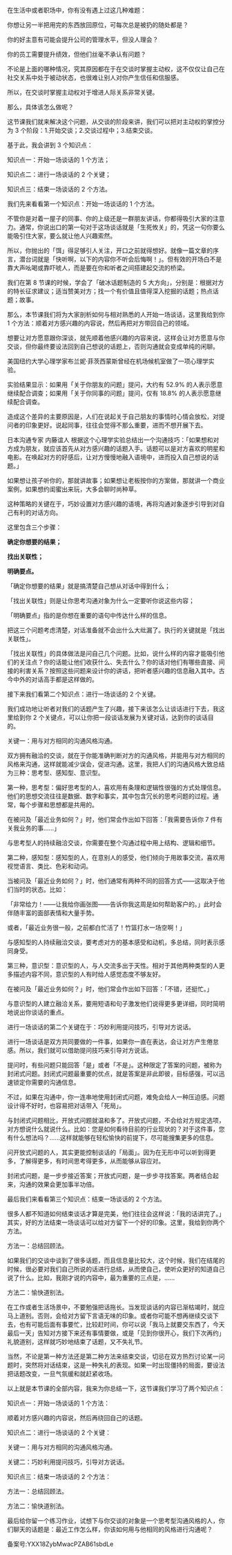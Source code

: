 在生活中或者职场中，你有没有遇上过这几种难题：

你想让另一半把用完的东西放回原位，可每次总是被扔的随处都是？

你的好主意有可能会提升公司的管理水平，但没人理会？

你的员工需要提升绩效，但他们丝毫不承认有问题？

不论是上面的哪种情况，究其原因都在于在交谈时掌握主动权，这不仅仅让自己在社交关系中处于被动状态，也很难让别人对你产生信任和信服感。

所以，在交谈时掌握主动权对于增进人际关系非常关键。

那么，具体该怎么做呢？

这节课我们就来解决这个问题，从交谈的阶段来讲，我们可以把对主动权的掌控分为 3 个阶段：1.开始交谈；2.交谈过程中；3.结束交谈。

基于此，我会讲到 3 个知识点：

知识点一：开始一场谈话的 1 个方法；

知识点二：进行一场谈话的 2 个关键；

知识点三：结束一场谈话的 2 个方法。

我们先来看看第一个知识点：开始一场谈话的 1 个方法。

不管你是对着一屋子的同事、你的上级还是一群朋友讲话，你都得吸引大家的注意力。通常，你说出口的第一句对于这场谈话就是「生死攸关」的，凭这一句你要么能吸引住大家，要么就让他人兴趣索然。

所以，你抛出的「饵」得足够引人关注，开口之前就得想好。就像一篇文章的序言，潜台词就是「快听啊，以下的内容你不听会后悔啊！」。但有效的开场白不是靠大声吆喝或靠吓唬人，而是要在你和听者之间搭建起交流的桥梁。

我们在第 8 节课的时候，学会了「破冰话题制造的 5 大方向」，分别是：根据对方的特长征求建议；适当赞美对方；找一个有价值且值得深入挖掘的话题；热点话题；故事。

那么，本节课我们将为大家剖析如何与相对熟悉的人开始一场谈话，这里我给到你 1 个方法：顺着对方感兴趣的内容说，然后再把对方带回自己的领域。

想要让对方愿意跟你深谈，就先顺着他感兴趣的内容来说，这样会让对方愿意与你交谈，但你最终要设法回到自己想说的话题上，否则沟通就会变成单纯的闲聊。

美国纽约大学心理学家布兰妮·菲茨西蒙斯曾经在机场候机室做了一项心理学实验。

实验结果显示：如果用「关于你朋友的问题」提问，大约有 52.9\% 的人表示愿意继续配合调查；如果用「关于你同事的问题」提问，仅有 18.8\% 的人表示愿意继续配合调查。

造成这个差异的主要原因是，人们在说起关于自己朋友的事情时心情会放松，对提问者的印象更好。说起同事，往往会觉得不那么重要，进而不想开展下去。

日本沟通专家 内藤谊人 根据这个心理学实验总结出一个沟通技巧：「如果想和对方成为朋友，就应该首先从对方感兴趣的话题入手。话题可以是对方喜欢的明星和电影。在唤起对方的好感后，让对方慢慢地融入语境中，进而投入自己想说的话题。」

如果想让孩子听你的，那就讲故事；如果想让老板按你的方案做，那就讲一个商业案例，如果想约闺蜜出来玩，大多会聊时尚种草。

这种策略的关键在于，巧妙设置对方感兴趣的语境，再将沟通对象逐步引导到对自己有利的对话方向。

这里包含三个步骤：

**确定你想要的结果；**

**找出关联性；**

**明确要点。**

「确定你想要的结果」就是搞清楚自己想从对话中得到什么；

「找出关联性」则是让你思考沟通对象为什么一定要听你说这些内容；

「明确要点」指的是你想在重要的语句中传达什么样的信息。

把这三个问题考虑清楚，对话准备就不会出什么大纰漏了。执行的关键就是「找出关联性」。

「找出关联性」的具体做法是问自己几个问题。比如，说什么样的内容才能吸引他们的关注点？你的话能让他们收获什么、失去什么？你的话对他们有哪些直接、间接的利害关系？按照这些问题来设计你的讲话，把听者感兴趣的信息融入其中。古今中外的对话高手都是这样做的。

接下来我们看第二个知识点：进行一场谈话的 2 个关键。

我们成功地让听者对我们的话题产生了兴趣，接下来该怎么让谈话进行下去，我这里给到你 2 个关键点，可以让你把一段谈话发展为关键对话，达到你的谈话目的。

关键一：用与对方相同的沟通风格沟通。

双方拥有融洽的交谈，就在于你能准确判断对方的沟通风格，并能用与对方相同的风格来沟通，这样就能减少误会，促进沟通。这里，我把人们的沟通风格大致总结为三种：思考型、感知型、意识型。

第一种，思考型：偏好思考型的人，喜欢用有条理和逻辑性很强的方式处理信息。他们的思想交流往往是数据、数字和事实，其中包含冗长的思考问题的过程。通常，每个步骤和思想都是共用的。

在被问及「最近业务如何？」时，他们常会作出如下回答：「我需要告诉你 7 件有关我业务的事……」

与思考型人的持续融洽交谈，你需要在整个沟通过程中用上结构、逻辑和细节。

第二种，感知型：感知型的人，在意别人的感受，他们倾向于用故事交流，喜欢用视觉语言、类比、色彩和动词。

当被问及「最近业务如何？」时，他们通常有两种不同的回答方式——这取决于他们当时的状态。比如：

「非常给力！——让我给你画张图——告诉你我这周是如何帮助客户的。」此时会伴随丰富的面部表情和大量手势。

或者，「最近业务很一般，之前都白忙活了！竹篮打水一场空啊！」

与感知型的人持续融洽交谈，要考虑对方的基本感受和动机，多总结，同时表示感同身受。

第三种，意识型：意识型的人，与人交流多出于天性。相对于其他两种类型的人更多描述内容不同，意识型的人有时给人感觉态度不够友好。

在被问及「最近业务如何？」时，他们常会作出如下回答：「不错，还挺忙。」

与意识型的人建立融洽关系，要用短语和句子激发他们说得更多更详细，同时简明地说出你谈话的重点。

进行一场谈话的第二个关键在于：巧妙利用提问技巧，引导对方说话。

进行一场谈话是双方共同要做的一件事，如果你一直在表达，会让对方产生倦怠感。所以，我们就可以借助提问技巧来引导对方说话。

提问时，有些问题只能回答「是」或者「不是」。这种限定了答案的问题，被称为封闭式问题。封闭式问题最重要的优点，就是答案是非此即彼，目标感强，可以迅速锁定你需要的沟通信息。

不过，如果在沟通中，你一连串地使用封闭式问题，难免会给人一种压迫感。问题设计得不好时，也容易把对话带入「死局」。

与封闭式问题相比，开放式问题就温和多了。开放式问题，不会给对方规定选项，对方想说什么就说什么。比如：您是如何看待目前的行业现状的？对于这件事，您有什么想法吗？......这样就能够在轻松愉快的前提下，尽可能搜集更多的信息。

问开放式问题的人，其实更能控制谈话的「局面」。因为在无形中可以听到得更多，了解得更多，有时间思考得更多，从而能够从容应对。

封闭式问题，是一步步接近答案；开放式问题，是一步步寻找答案。两者结合起来，沟通的效果会更加事半功倍。

最后我们来看看第三个知识点：结束一场谈话的 2 个方法。

很多人都不知道如何结束谈话才算是完美，他们往往会这样说：「我的话讲完了。」其实，好的方法结束一场谈话可以给对方留下一个好的印象。这里，我给到你两个方法。

方法一：总结回顾法。

如果我们的交谈中谈到了很多话题，而且信息量比较大，这个时候，我们在结尾的时候，很必要对我们自己所说的话进行总结，从而使自己，使听众更好的知道自己说了什么。比如，我刚才说的内容中，最为重要的三点是，……

方法二：愉快道别法。

在工作或者生活场景中，不要勉强把话拖长。当发现谈话的内容已渐枯竭时，就应马上道别。否则，会给对方留下言语无味的印象。或者你可能不想再继续交谈下去，也有可能后面有事要忙，比较赶时间，你可以说「我马上就要交东西了，今天最后一天」告知对方接下来还有事情要做，或是「见到你很开心，我们下次再约」礼貌道别，这样就巧妙地结束了话题，又不失礼节。

当然，不论是第一种方法还是第二种方法来结束交谈，切忌在双方热烈讨论某一问题时，突然将对话结束，这是一种失礼的表现。如果一时出现僵持的局面，要设法把话题改变，一旦气氛缓和就赶紧收场。

以上就是本节课的全部内容，我来为你总结一下，这节课我们学习了两个知识点：

知识点一：开始一场谈话的 1 个方法：

顺着对方感兴趣的内容说，然后再绕回自己的话题。

知识点二：进行一场谈话的 2 个关键：

关键一：用与对方相同的沟通风格沟通。

关键二：巧妙利用提问技巧，引导对方说话。

知识点三：结束一场谈话的 2 个方法：

方法一：总结回顾法。

方法二：愉快道别法。

最后给你留一个练习作业，试想下与你交谈的对象是一个思考型沟通风格的人，你们聊天的话题是：最近工作怎么样，你该如何用与他相同的风格进行沟通呢？

备案号:YXX18ZybMwacPZAB61sbdLe